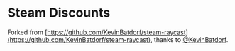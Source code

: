 # Steam Discounts

Forked from [https://github.com/KevinBatdorf/steam-raycast](https://github.com/KevinBatdorf/steam-raycast), thanks to [@KevinBatdorf](https://github.com/KevinBatdorf).
